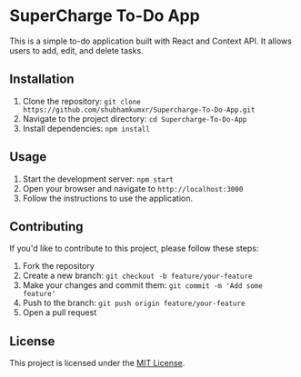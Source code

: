 # SuperCharge To-Do App

This is a simple to-do application built with React and Context API. It allows users to add, edit, and delete tasks.

## Installation

1. Clone the repository: `git clone https://github.com/shubhamkumxr/Supercharge-To-Do-App.git`
2. Navigate to the project directory: `cd Supercharge-To-Do-App`
3. Install dependencies: `npm install`

## Usage

1. Start the development server: `npm start`
2. Open your browser and navigate to `http://localhost:3000`
3. Follow the instructions to use the application.

## Contributing

If you'd like to contribute to this project, please follow these steps:

1. Fork the repository
2. Create a new branch: `git checkout -b feature/your-feature`
3. Make your changes and commit them: `git commit -m 'Add some feature'`
4. Push to the branch: `git push origin feature/your-feature`
5. Open a pull request

## License

This project is licensed under the [MIT License](https://opensource.org/licenses/MIT).